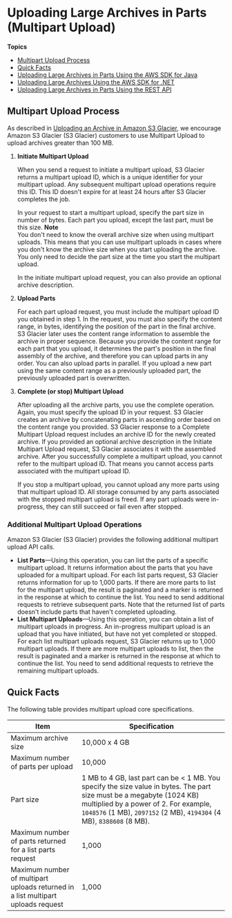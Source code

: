 # Uploading Large Archives in Parts \(Multipart Upload\)<a name="uploading-archive-mpu"></a>

**Topics**
+ [Multipart Upload Process](#MPUprocess)
+ [Quick Facts](#qfacts)
+ [Uploading Large Archives in Parts Using the AWS SDK for Java](uploading-an-archive-mpu-using-java.md)
+ [Uploading Large Archives Using the AWS SDK for \.NET](uploading-an-archive-mpu-using-dotnet.md)
+ [Uploading Large Archives in Parts Using the REST API](uploading-an-archive-mpu-using-rest.md)

## Multipart Upload Process<a name="MPUprocess"></a>

As described in [Uploading an Archive in Amazon S3 Glacier](uploading-an-archive.md), we encourage Amazon S3 Glacier \(S3 Glacier\) customers to use Multipart Upload to upload archives greater than 100 MB\. 

1. **Initiate Multipart Upload** 

   When you send a request to initiate a multipart upload, S3 Glacier returns a multipart upload ID, which is a unique identifier for your multipart upload\. Any subsequent multipart upload operations require this ID\. This ID doesn't expire for at least 24 hours after S3 Glacier completes the job\. 

   In your request to start a multipart upload, specify the part size in number of bytes\. Each part you upload, except the last part, must be this size\.
**Note**  
You don't need to know the overall archive size when using multipart uploads\. This means that you can use multipart uploads in cases where you don't know the archive size when you start uploading the archive\. You only need to decide the part size at the time you start the multipart upload\.

   In the initiate multipart upload request, you can also provide an optional archive description\. 

1. **Upload Parts**

   For each part upload request, you must include the multipart upload ID you obtained in step 1\. In the request, you must also specify the content range, in bytes, identifying the position of the part in the final archive\. S3 Glacier later uses the content range information to assemble the archive in proper sequence\. Because you provide the content range for each part that you upload, it determines the part's position in the final assembly of the archive, and therefore you can upload parts in any order\. You can also upload parts in parallel\. If you upload a new part using the same content range as a previously uploaded part, the previously uploaded part is overwritten\. 

1. **Complete \(or stop\) Multipart Upload**

   After uploading all the archive parts, you use the complete operation\. Again, you must specify the upload ID in your request\. S3 Glacier creates an archive by concatenating parts in ascending order based on the content range you provided\. S3 Glacier response to a Complete Multipart Upload request includes an archive ID for the newly created archive\. If you provided an optional archive description in the Initiate Multipart Upload request, S3 Glacier associates it with the assembled archive\. After you successfully complete a multipart upload, you cannot refer to the multipart upload ID\. That means you cannot access parts associated with the multipart upload ID\.

   If you stop a multipart upload, you cannot upload any more parts using that multipart upload ID\. All storage consumed by any parts associated with the stopped multipart upload is freed\. If any part uploads were in\-progress, they can still succeed or fail even after stopped\.

### Additional Multipart Upload Operations<a name="additional-mpu-operations"></a>

Amazon S3 Glacier \(S3 Glacier\) provides the following additional multipart upload API calls\.

 
+ **List Parts**—Using this operation, you can list the parts of a specific multipart upload\. It returns information about the parts that you have uploaded for a multipart upload\. For each list parts request, S3 Glacier returns information for up to 1,000 parts\. If there are more parts to list for the multipart upload, the result is paginated and a marker is returned in the response at which to continue the list\. You need to send additional requests to retrieve subsequent parts\. Note that the returned list of parts doesn't include parts that haven't completed uploading\.
+ **List Multipart Uploads**—Using this operation, you can obtain a list of multipart uploads in progress\. An in\-progress multipart upload is an upload that you have initiated, but have not yet completed or stopped\. For each list multipart uploads request, S3 Glacier returns up to 1,000 multipart uploads\. If there are more multipart uploads to list, then the result is paginated and a marker is returned in the response at which to continue the list\. You need to send additional requests to retrieve the remaining multipart uploads\.

## Quick Facts<a name="qfacts"></a>

The following table provides multipart upload core specifications\.


| Item | Specification | 
| --- | --- | 
| Maximum archive size | 10,000 x 4 GB  | 
| Maximum number of parts per upload | 10,000 | 
| Part size | 1 MB to 4 GB, last part can be < 1 MB\. You specify the size value in bytes\. The part size must be a megabyte \(1024 KB\) multiplied by a power of 2\. For example, `1048576` \(1 MB\), `2097152` \(2 MB\), `4194304` \(4 MB\), `8388608` \(8 MB\)\.   | 
| Maximum number of parts returned for a list parts request | 1,000  | 
| Maximum number of multipart uploads returned in a list multipart uploads request | 1,000  | 